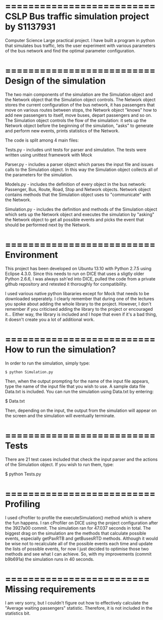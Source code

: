 ==========================
CSLP Bus traffic simulation project by S1137931
==========================

Computer Science Large practical project.
I have built a program in python that simulates bus traffic, lets the user experiment with various parameters of the bus network and find the optimal parameter configuration.


==========================
Design of the simulation
==========================

The two main components of the simulation are the Simulation object and the Network object that the Simulation object controls. The Network object stores the current configuration of the bus network, it has passengers that move on various routes between stops, the Network object "knows" how to add new passengers to itself, move buses, depart passengers and so on. The Simulation object controls the flow of the simulation: it sets up the Network object before the beginning of the simulation, "asks" to generate and perform new events, prints statistics of the Network.

The code is split among 4 main files:


Tests.py - includes unit tests for parser and simulation. The tests were written using unittest framework with Mock

Parser.py - includes a parser object which parses the input file and issues calls to the Simulation object. In this way the Simulation object collects all of the parameters for the simulation.

Models.py - includes the definition of every object in the bus network: Passenger, Bus, Route, Road, Stop and Network objects. Network object contains methods that the Simulation object uses to "communicate" with the Network.

Simulation.py - includes the definition and methods of the Simulation object which sets up the Network object and executes the simulation by "asking" the Network object to get all possible events and picks the event that should be performed next by the Network.


==========================
Environment
==========================

This project has been developed on Ubuntu 13.10 with Python 2.7.5 using Eclipse 4.3.0. Since this needs to run on DICE that uses a sligtly older Python 2.6.6, I was always ssh'ed into DICE, pulled the code from a private github repository and retested it thoroughly for compatibility.

I used various native python libararies except for Mock that needs to be downloaded seperately. I clearly remember that during one of the lectures you spoke about adding the whole library to the project. However, I don't remember if you criticised adding the library to the project or encouraged it... Either way, the library is included and I hope that even if it's a bad thing, it doesn't create you a lot of additional work.

==========================
How to run the simulation?
==========================

In order to run the simulation, simply type:


`$ python Simulation.py`


Then, when the output prompting for the name of the input file appears, type the name of the input file that you wish to use. A sample data file Data.txt is included. You can run the simulation using Data.txt by entering:


$ Data.txt


Then, depending on the input, the output from the simulation will appear on the screen and the simulation will eventually terminate.


==========================
Tests
==========================


There are 21 test cases included that check the input parser and the actions of the Simulation object. If you wish to run them, type:


$ python Tests.py


==========================
Profiling
==========================

I used cProfiler to profile the executeSimulation() method which is where the fun happens. I ran cProfiler on DICE using the project configuration after the 3927a00 commit. The simulation ran for 47.037 seconds in total. The biggest drag on the simulation are the methods that calculate possible events, especially getPaxRTB and getBusesRTD methods. Although it would be wise not to recalculate all of the possible events each time and update the lists of possible events, for now I just decided to optimise those two methods and see what I can achieve. So, with my improvements (commit b9b691a) the simulation runs in 40 seconds.


=========================
Missing requirements
=========================

I am very sorry, but I couldn't figure out how to effectively calculate the "Average waiting passengers" statistic. Therefore, it is not included in the statistics bit.

